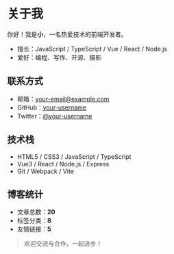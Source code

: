 # 关于我

你好！我是**小**，一名热爱技术的前端开发者。

- 擅长：JavaScript / TypeScript / Vue / React / Node.js
- 爱好：编程、写作、开源、摄影

## 联系方式

- 邮箱：[your-email@example.com](mailto:your-email@example.com)
- GitHub：[your-username](https://github.com/your-username)
- Twitter：[@your-username](https://twitter.com/your-username)

## 技术栈

- HTML5 / CSS3 / JavaScript / TypeScript
- Vue3 / React / Node.js / Express
- Git / Webpack / Vite

## 博客统计

- 文章总数：**20**
- 标签分类：**8**
- 友情链接：**5**

> 欢迎交流与合作，一起进步！ 